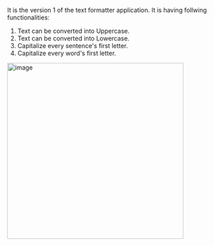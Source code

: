 It is the version 1 of the text formatter application. It is having follwing functionalities:
1. Text can be converted into Uppercase.
2. Text can be converted into Lowercase.
3. Capitalize every sentence's first letter.
4. Capitalize every word's first letter.
<img width="404" alt="image" src="https://user-images.githubusercontent.com/36126362/194761941-b4329a23-edcd-4849-a660-84dbaca08338.png">
